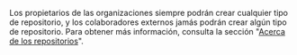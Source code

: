 Los propietarios de las organizaciones siempre podrán crear cualquier tipo de repositorio, y los colaboradores externos jamás podrán crear algún tipo de repositorio. Para obtener más información, consulta la sección "[Acerca de los repositorios](/repositories/creating-and-managing-repositories/about-repositories#about-repository-visibility)".
